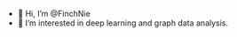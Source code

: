 - 👋 Hi, I’m @FinchNie
- 👀 I’m interested in deep learning and graph data analysis.


<!---
FinchNie/FinchNie is a ✨ special ✨ repository because its `README.md` (this file) appears on your GitHub profile.
You can click the Preview link to take a look at your changes.
--->
